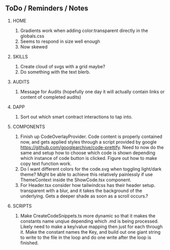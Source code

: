 ## ToDo / Reminders / Notes

1. HOME
    1. Gradients work when adding color:transparent directly in the globals.css
    2. Seems to respond in size well enough
    3. Now skewed
2. SKILLS
    1. Create cloud of svgs with a grid maybe?
    2. Do something with the text blerb.
3. AUDITS
    1. Message for Audits (hopefully one day it will actually contain links or content of completed audits)
4. DAPP
    1. Sort out which smart contract interactions to tap into.
5. COMPONENTS

    1. Finish up CodeOverlayProvider. Code content is properly contained now, and gets applied styles through a script provided by google https://github.com/googlearchive/code-prettify. Need to now do the same and setup how to choose which code is shown depending which instance of code button is clicked. Figure out how to make copy text function work.
    2. Do I want different colors for the code.svg when toggling light/dark theme? Might be able to achieve this relatively painlessly if use ThemeContext inside the ShowCode.tsx component.
    3. For Header.tsx consider how tailwindcss has their header setup. transparent with a blur, and it takes the background of the underlying. Gets a deeper shade as soon as a scroll occurs.?

6. SCRIPTS
    1. Make CreateCodeSnippets.ts more dynamic so that it makes the constants name unqiue depending which .md is being processed. Likely need to make a key/value mapping then just for each through it. Make the constant names the Key, and build out one giant string to write to the file in the loop and do one write after the loop is finished.
